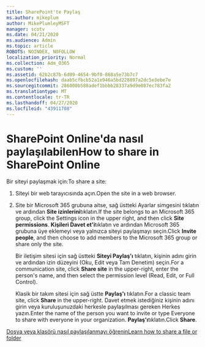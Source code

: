 ```yaml
---
title: SharePoint'te Paylaş
ms.author: mikeplum
author: MikePlumleyMSFT
manager: scotv
ms.date: 04/21/2020
ms.audience: Admin
ms.topic: article
ROBOTS: NOINDEX, NOFOLLOW
localization_priority: Normal
ms.collection: Adm_O365
ms.custom: ''
ms.assetid: 62b2c87b-6d09-4654-9bf0-868a5e73b7c7
ms.openlocfilehash: daab5cfbcb52a1e946a5bd228897a2dc5e3ebe7e
ms.sourcegitcommit: 286000b588adef1bbbb28337a9d9e087ec783fa2
ms.translationtype: MT
ms.contentlocale: tr-TR
ms.lasthandoff: 04/27/2020
ms.locfileid: "43911708"
---
```

# <a name="how-to-share-in-sharepoint-online"></a><span data-ttu-id="225a9-102">SharePoint Online'da nasıl paylaşılabilen</span><span class="sxs-lookup"><span data-stu-id="225a9-102">How to share in SharePoint Online</span></span>

<span data-ttu-id="225a9-103">Bir siteyi paylaşmak için:</span><span class="sxs-lookup"><span data-stu-id="225a9-103">To share a site:</span></span>
  
1. <span data-ttu-id="225a9-104">Siteyi bir web tarayıcısında açın.</span><span class="sxs-lookup"><span data-stu-id="225a9-104">Open the site in a web browser.</span></span>
    
2. <span data-ttu-id="225a9-105">Site bir Microsoft 365 grubuna aitse, sağ üstteki Ayarlar simgesini tıklatın ve ardından **Site izinlerini**tıklatın.</span><span class="sxs-lookup"><span data-stu-id="225a9-105">If the site belongs to an Microsoft 365 group, click the Settings icon in the upper right, and then click **Site permissions**.</span></span> <span data-ttu-id="225a9-106">**Kişileri Davet et'i**tıklatın ve ardından Microsoft 365 grubuna üye eklemeyi veya yalnızca siteyi paylaşmayı seçin.</span><span class="sxs-lookup"><span data-stu-id="225a9-106">Click **Invite people**, and then choose to add members to the Microsoft 365 group or share only the site.</span></span> 
    
    <span data-ttu-id="225a9-107">Bir iletişim sitesi için sağ üstteki **Siteyi Paylaş'ı** tıklatın, kişinin adını girin ve ardından izin düzeyini (Oku, Edit veya Tam Denetim) seçin.</span><span class="sxs-lookup"><span data-stu-id="225a9-107">For a communication site, click **Share site** in the upper-right, enter the person's name, and then select the permission level (Read, Edit, or Full Control).</span></span> 
    
    <span data-ttu-id="225a9-108">Klasik bir takım sitesi için sağ üstte **Paylaş'ı** tıklatın.</span><span class="sxs-lookup"><span data-stu-id="225a9-108">For a classic team site, click **Share** in the upper-right.</span></span> <span data-ttu-id="225a9-109">Davet etmek istediğiniz kişinin adını girin veya kuruluşunuzdaki herkesle paylaşılması gereken Herkes yazın.</span><span class="sxs-lookup"><span data-stu-id="225a9-109">Enter the name of the person you want to invite or type Everyone to share with everyone in your organization.</span></span> <span data-ttu-id="225a9-110">**Paylaş'ı**tıklatın.</span><span class="sxs-lookup"><span data-stu-id="225a9-110">Click **Share**.</span></span>
    
[<span data-ttu-id="225a9-111">Dosya veya klasörü nasıl paylaşılanmayı öğrenin</span><span class="sxs-lookup"><span data-stu-id="225a9-111">Learn how to share a file or folder</span></span>](https://go.microsoft.com/fwlink/?linkid=511430)
  

